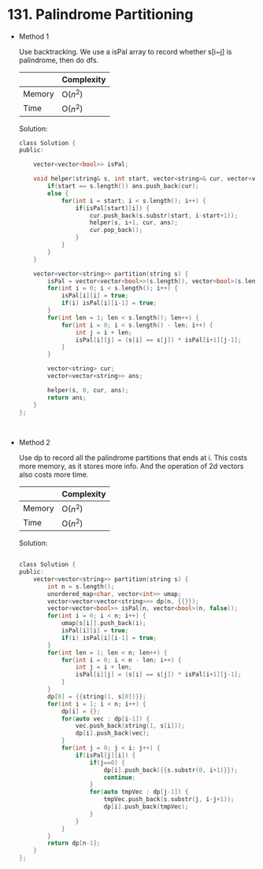 # 131. Palindrome Partitioning
- Method 1

    Use backtracking. We use a isPal array to record whether s[i~j] is palindrome, then do dfs.

    | |   Complexity  |
    | ----------- | ----------- | 
    |  Memory     | O($n^2$) | 
    |      Time       |  O($n^2$) | 


    Solution:

    ``` h
    class Solution {
    public:

        vector<vector<bool>> isPal;

        void helper(string& s, int start, vector<string>& cur, vector<vector<string>>& ans) {
            if(start == s.length()) ans.push_back(cur);
            else {
                for(int i = start; i < s.length(); i++) {
                    if(isPal[start][i]) {
                        cur.push_back(s.substr(start, i-start+1));
                        helper(s, i+1, cur, ans);
                        cur.pop_back();
                    }
                }
            }
        }

        vector<vector<string>> partition(string s) {
            isPal = vector<vector<bool>>(s.length(), vector<bool>(s.length(), false));
            for(int i = 0; i < s.length(); i++) {
                isPal[i][i] = true;
                if(i) isPal[i][i-1] = true;
            }
            for(int len = 1; len < s.length(); len++) {
                for(int i = 0; i < s.length() - len; i++) {
                    int j = i + len;
                    isPal[i][j] = (s[i] == s[j]) * isPal[i+1][j-1];
                }
            }

            vector<string> cur;
            vector<vector<string>> ans;

            helper(s, 0, cur, ans);
            return ans;
        }
    };

    ```

<br>

- Method 2

    Use dp to record all the palindrome partitions that ends at i. This costs more memory, as it stores more info. And the operation of 2d vectors also costs more time. 

    | |   Complexity  |
    | ----------- | ----------- | 
    |  Memory     | O($n^2$) | 
    |      Time       |  O($n^2$) | 


    Solution:

    ``` h

    class Solution {
    public:
        vector<vector<string>> partition(string s) {
            int n = s.length();
            unordered_map<char, vector<int>> umap;
            vector<vector<vector<string>>> dp(n, {{}});
            vector<vector<bool>> isPal(n, vector<bool>(n, false));
            for(int i = 0; i < n; i++) {
                umap[s[i]].push_back(i);
                isPal[i][i] = true;
                if(i) isPal[i][i-1] = true;
            }
            for(int len = 1; len < n; len++) {
                for(int i = 0; i < n - len; i++) {
                    int j = i + len;
                    isPal[i][j] = (s[i] == s[j]) * isPal[i+1][j-1];
                }
            }
            dp[0] = {{string(1, s[0])}};
            for(int i = 1; i < n; i++) {
                dp[i] = {};
                for(auto vec : dp[i-1]) {
                    vec.push_back(string(1, s[i]));
                    dp[i].push_back(vec);
                }
                for(int j = 0; j < i; j++) {
                    if(isPal[j][i]) {
                        if(j==0) {
                            dp[i].push_back({{s.substr(0, i+1)}});
                            continue;
                        }
                        for(auto tmpVec : dp[j-1]) {
                            tmpVec.push_back(s.substr(j, i-j+1));
                            dp[i].push_back(tmpVec);
                        }
                    }
                }
            }
            return dp[n-1];
        }
    };

    ```


<br>